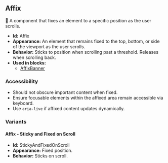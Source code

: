 ## Affix
📌 A component that fixes an element to a specific position as the user scrolls.
- **Id:** Affix
- **Appearance:** An element that remains fixed to the top, bottom, or side of the viewport as the user scrolls.
- **Behavior:** Sticks to position when scrolling past a threshold. Releases when scrolling back.
- **Used in blocks:**
  - [AffixBanner](blocks.md#affixbanner)
### Accessibility
- Should not obscure important content when fixed.
- Ensure focusable elements within the affixed area remain accessible via keyboard.
- Use `aria-live` if affixed content updates dynamically.

### Variants
#### Affix - **Sticky and Fixed on Scroll**
- **Id:** StickyAndFixedOnScroll
- **Appearance:** Fixed position.
- **Behavior:** Sticks on scroll.

